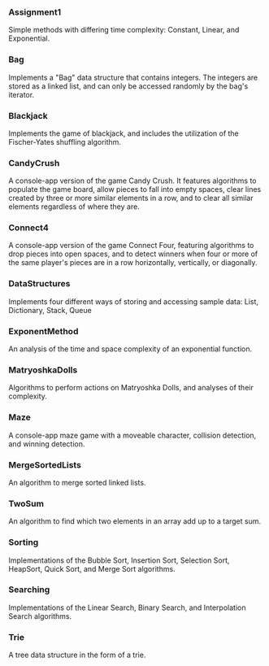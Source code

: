 ### Assignment1
Simple methods with differing time complexity: Constant, Linear, and Exponential.

### Bag
Implements a "Bag" data structure that contains integers. The integers are stored as a linked list, and can only be accessed randomly by the bag's iterator.

### Blackjack
Implements the game of blackjack, and includes the utilization of the Fischer-Yates shuffling algorithm.

### CandyCrush
A console-app version of the game Candy Crush. It features algorithms to populate the game board, allow pieces to fall into empty spaces, clear lines created by three or more similar elements in a row, and to clear all similar elements regardless of where they are.

### Connect4
A console-app version of the game Connect Four, featuring algorithms to drop pieces into open spaces, and to detect winners when four or more of the same player's pieces are in a row horizontally, vertically, or diagonally.

### DataStructures
Implements four different ways of storing and accessing sample data: List, Dictionary, Stack, Queue

### ExponentMethod
An analysis of the time and space complexity of an exponential function.

### MatryoshkaDolls
Algorithms to perform actions on Matryoshka Dolls, and analyses of their complexity.

### Maze
A console-app maze game with a moveable character, collision detection, and winning detection.

### MergeSortedLists
An algorithm to merge sorted linked lists.

### TwoSum
An algorithm to find which two elements in an array add up to a target sum.

### Sorting
Implementations of the Bubble Sort, Insertion Sort, Selection Sort, HeapSort, Quick Sort, and Merge Sort algorithms.

### Searching
Implementations of the Linear Search, Binary Search, and Interpolation Search algorithms.

### Trie
A tree data structure in the form of a trie.
